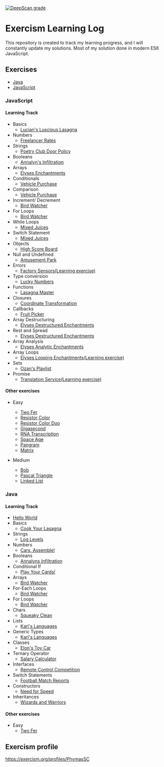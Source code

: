 [![DeepScan grade](https://deepscan.io/api/teams/15500/projects/18708/branches/463725/badge/grade.svg)](https://deepscan.io/dashboard#view=project&tid=15500&pid=18708&bid=463725)
# Exercism Learning Log
This repository is created to track my learning progress, and I will constantly update my solutions. Most of my solution done in modern ES6 JavaScript.
## Exercises
- [Java](#Java)
- [JavaScript](#JavaScript)

### JavaScript
#### Learning Track
- Basics
	- [Lucian's Luscious Lasagna](javascript/lasagna)
- Numbers
	- [Freelancer Rates](javascript/freelancer-rates)
- Strings
	- [Poetry Club Door Policy](javascript/poetry-club-door-policy)
- Booleans
	- [Annalyn's Infiltration](javascript/annalyns-infiltration)
- Arrays
	- [Elyses Enchantments](javascript/elyses-enchantments)
- Conditionals
	- [Vehicle Purchase](javascript/vehicle-purchase)
- Comparison
	- [Vehicle Purchase](javascript/vehicle-purchase)
- Increment/ Decrement
	- [Bird Watcher](javascript/bird-watcher)
- For Loops
	- [Bird Watcher](javascript/bird-watcher)
- While Loops
	- [Mixed Juices](javascript/mixed-juices)
- Switch Statement
	- [Mixed Juices](javascript/mixed-juices)
- Objects
	- [High Score Board](javascript/high-score-board)
- Null and Undefined
	- [Amusement Park](javascript/amusement-park)
- Errors
	- [Factory Sensors(Learning exercise)](javascript/factory-sensor)
- Type conversion
	- [Lucky Numbers](javascript/lucky-numbers)
- Functions
	- [Lasagna Master](javascript/lasagna-master)
- Closures
	- [Coordinate Transformation](javascript/coordinate-transformation)
- Callbacks
	- [Fruit Picker](javascript/fruit-picker)
- Array Destructuring
	- [Elyses Destructured Enchantments](javascript/elyses-destructured-enchantments)
- Rest and Spread
	- [Elyses Destructured Enchantments](javascript/elyses-destructured-enchantments)
- Array Analysis
	- [Elyses Analytic Enchantments](javascript/elyses-analytic-enchantments)
- Array Loops
	- [Elyses Looping Enchantments(Learning exercise)](javascript/elyses-looping-enchantments)
- Sets
	- [Ozan's Playlist](javascript/ozans-playlist)
- Promise
	- [Translation Service(Learning exercise)](javascript/translation-service)

#### Other exercises
- Easy
	- [Two Fer](javascript/two-fer)
	- [Resistor Color](javascript/resistor-color)
	- [Resistor Color Duo](javascript/resistor-color-duo)
	- [Gigasecond](javascript/gigasecond)
	- [RNA Transcription](javascript/rna-transcription)
	- [Space Age](javascript/space-age)
	- [Pangram](javascript/pangram)
	- [Matrix](javascript/matrix)
	 
 - Medium
	- [Bob](javascript/bob)
	- [Pascal Triangle](javascript/pascal-triangle)
	- [Linked List](javascript/linked-list)
	 
### Java
#### Learning Track
- [Hello World](java/hello-world)
- Basics
	- [Cook Your Lasagna](java/lasagna)
- Strings
	- [Log Levels](java/log-levels)
- Numbers
	- [Cars, Assemble!](java/cars-assemble)
- Booleans
	- [Annalyns Infiltration](java/annalyns-infiltration)
- Conditional If
	- [Play Your Cards!](java/blackjack)
- Arrays
	- [Bird Watcher](java/bird-watcher)
- For-Each Loops
	- [Bird Watcher](java/bird-watcher)
- For Loops
	- [Bird Watcher](java/bird-watcher)
- Chars
	- [Squeaky Clean](java/squeaky-clean)
- Lists
	- [Karl's Languages](java/karls-languages)
- Generic Types
	- [Karl's Languages](java/karls-languages)
- Classes
	- [Elon's Toy Car](java/elons-toy-car)
- Ternary Operator
	- [Salary Calculator](java/salary-calculator)
- Interfaces
	- [Remote Control Competition](java/remote-control-competition)
- Switch Statements
	- [Football Match Reports](java/football-match-reports)
- Constructors
	- [Need for Speed](java/need_for-speed)
- Inheritances 
	- [Wizards and Warriors](java/wizards-and-warriors)

#### Other exercises
- Easy
	- [Two Fer](java/two-fer)


## Exercism profile
https://exercism.org/profiles/PhymasSC